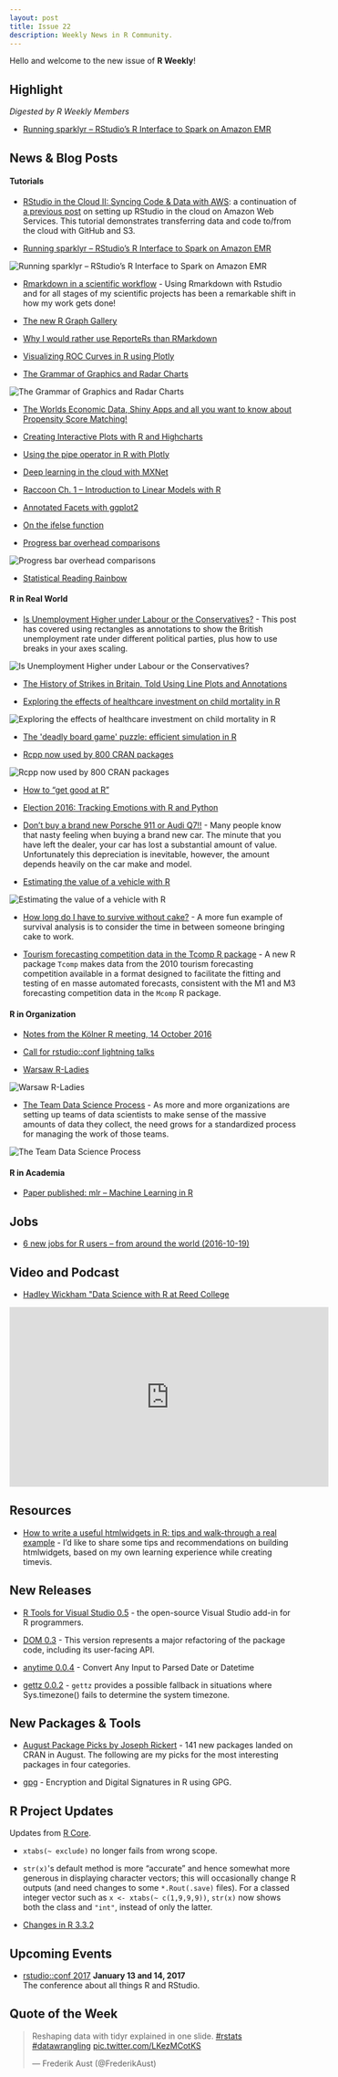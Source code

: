 ```yaml
---
layout: post
title: Issue 22
description: Weekly News in R Community.
---
```


Hello and welcome to the new issue of **R Weekly**!

## Highlight

*Digested by R Weekly Members*

+ [Running sparklyr – RStudio’s R Interface to Spark on Amazon EMR](https://aws.amazon.com/cn/blogs/big-data/running-sparklyr-rstudios-r-interface-to-spark-on-amazon-emr/)

## News & Blog Posts

#### Tutorials

+ [RStudio in the Cloud II: Syncing Code & Data with AWS](http://strimas.com/r/rstudio-cloud-2/): a continuation of [a previous post](http://strimas.com/r/rstudio-cloud-1/) on setting up RStudio in the cloud on Amazon Web Services. This tutorial demonstrates transferring data and code to/from the cloud with GitHub and S3.

+ [Running sparklyr – RStudio’s R Interface to Spark on Amazon EMR](https://aws.amazon.com/cn/blogs/big-data/running-sparklyr-rstudios-r-interface-to-spark-on-amazon-emr/)

![Running sparklyr – RStudio’s R Interface to Spark on Amazon EMR](https://d2908q01vomqb2.cloudfront.net/b6692ea5df920cad691c20319a6fffd7a4a766b8/2016/10/17/sparklyr_2.gif)

+ [Rmarkdown in a scientific workflow](http://predictiveecology.org/2016/10/21/Rmarkdown-science-workflow.html) - Using Rmarkdown with Rstudio and for all stages of my scientific projects has been a remarkable shift in how my work gets done! 

+ [The new R Graph Gallery](http://www.r-graph-gallery.com/)

+ [Why I would rather use ReporteRs than RMarkdown](http://www.mango-solutions.com/wp/2016/10/why-i-would-rather-use-reporters-than-rmarkdown/)

+ [Visualizing ROC Curves in R using Plotly](http://moderndata.plot.ly/visualizing-roc-curves-in-r-using-plotly/)

+ [The Grammar of Graphics and Radar Charts](http://www.r-chart.com/2016/10/the-grammar-of-graphics-and-radar-charts.html)

![The Grammar of Graphics and Radar Charts](https://i0.wp.com/2.bp.blogspot.com/-MwCucP8iX-A/WAJJF7vSj2I/AAAAAAAAAzg/P9N4U4gEMag2ml5NvGfxCvn_sYDzbcBJACEw/s640/polar_finished.png)

+ [The Worlds Economic Data, Shiny Apps and all you want to know about Propensity Score Matching!](http://r-exercises.com/2016/10/21/the-worlds-economic-data-shiny-apps-and-all-you-want-to-know-about-propensity-score-matching/)

+ [Creating Interactive Plots with R and Highcharts](https://www.rstudio.com/2016/10/19/creating-interactive-plots-with-r-and-highcharts/)

+ [Using the pipe operator in R with Plotly](http://moderndata.plot.ly/using-the-pipe-operator-in-r-with-plotly/)

+ [Deep learning in the cloud with MXNet](http://rsnippets.blogspot.com/2016/10/deep-learning-in-cloud-with-mxnet.html)

+ [Raccoon Ch. 1 – Introduction to Linear Models with R](http://www.quantide.com/raccoon-ch-1-introduction-to-linear-models-with-r/)

+ [Annotated Facets with ggplot2](https://statbandit.wordpress.com/2016/10/20/annotated-facets-with-ggplot2/)

+ [On the ifelse function](https://privefl.github.io/blog/On-the-ifelse-function/)

+ [Progress bar overhead comparisons](http://peter.solymos.org/code/2016/10/15/progress-bar-overhead-comparisons.html)

![Progress bar overhead comparisons](https://i2.wp.com/peter.solymos.org/images/2016/10/15/pb-overhead.png)

+ [Statistical Reading Rainbow](https://mathewanalytics.com/2016/10/17/statistical-reading-rainbow/)

#### R in Real World

+ [Is Unemployment Higher under Labour or the Conservatives?](http://rforjournalists.com/2016/10/17/is-unemployment-higher-under-labour-or-the-conservatives/) - This post has covered using rectangles as annotations to show the British unemployment rate under different political parties, plus how to use breaks in your axes scaling.

![Is Unemployment Higher under Labour or the Conservatives?](https://i2.wp.com/rforjournalists.com/wp-content/uploads/2016/10/unemployment2.png)

+ [The History of Strikes in Britain, Told Using Line Plots and Annotations](http://rforjournalists.com/2016/10/17/is-unemployment-higher-under-labour-or-the-conservatives/)

+ [Exploring the effects of healthcare investment on child mortality in R](http://drsimonj.svbtle.com/exploring-a-causal-relation-between-healthcare-investment-and-child-mortality-in-r)

![Exploring the effects of healthcare investment on child mortality in R](https://i0.wp.com/svbtleusercontent.com/n1yn7f9gjs8gua.png)

+ [The 'deadly board game' puzzle: efficient simulation in R](http://varianceexplained.org/r/board-game-simulation/)

+ [Rcpp now used by 800 CRAN packages](http://dirk.eddelbuettel.com/blog/2016/10/16#rcpp_800_packages)

![Rcpp now used by 800 CRAN packages](https://i1.wp.com/dirk.eddelbuettel.com/blog/code/rcpp/RcppGrowth_2016-10-16.png)

+ [How to “get good at R”](http://www.arilamstein.com/blog/2016/10/18/get-good-r/)

+ [Election 2016: Tracking Emotions with R and Python](http://blog.revolutionanalytics.com/2016/10/debate-emotions.html) 

+ [Don’t buy a brand new Porsche 911 or Audi Q7!!](https://longhowlam.wordpress.com/2016/10/19/dont-buy-a-brand-new-porsche-911-or-audi-q7/) - Many people know that nasty feeling when buying a brand new car. The minute that you have left the dealer, your car has lost a substantial amount of value. Unfortunately this depreciation is inevitable, however, the amount depends heavily on the car make and model.

+ [Estimating the value of a vehicle with R](http://blog.revolutionanalytics.com/2016/10/car-valuation.html)

![Estimating the value of a vehicle with R](https://revolution-computing.typepad.com/.a/6a010534b1db25970b01b8d228f412970c-pi)

+ [How long do I have to survive without cake?](http://www.mango-solutions.com/wp/2016/10/how-long-do-i-have-to-survive-without-cake/) - A more fun example of survival analysis is to consider the time in between someone bringing cake to work.

+ [Tourism forecasting competition data in the Tcomp R package](http://ellisp.github.io/blog/2016/10/19/Tcomp) - A new R package `Tcomp` makes data from the 2010 tourism forecasting competition available in a format designed to facilitate the fitting and testing of en masse automated forecasts, consistent with the M1 and M3 forecasting competition data in the `Mcomp` R package. 

#### R in Organization

+ [Notes from the Kölner R meeting, 14 October 2016](http://www.magesblog.com/2016/10/notes-from-kolner-r-meeting-14-october.html)

+ [Call for rstudio::conf lightning talks](https://blog.rstudio.org/2016/10/18/call-for-rstudioconf-lightning-talks/)

+ [Warsaw R-Ladies](http://r-addict.com/2016/10/21/Warsaw-RLadies-01.html)

![Warsaw R-Ladies](https://i1.wp.com/r-addict.com/images/fulls/rladies1.JPG)

+ [The Team Data Science Process](http://blog.revolutionanalytics.com/2016/10/the-team-data-science-process.html) - As more and more organizations are setting up teams of data scientists to make sense of the massive amounts of data they collect, the need grows for a standardized process for managing the work of those teams. 

![The Team Data Science Process](https://revolution-computing.typepad.com/.a/6a010534b1db25970b01bb0945bf4d970d-pi)

#### R in Academia

+ [Paper published: mlr – Machine Learning in R](https://www.r-bloggers.com/paper-published-mlr-machine-learning-in-r/)

## Jobs

+ [6 new jobs for R users – from around the world (2016-10-19)](https://www.r-bloggers.com/6-new-jobs-for-r-users-from-around-the-world-2016-10-19/)

## Video and Podcast

+ [Hadley Wickham "Data Science with R at Reed College](https://www.youtube.com/watch?v=K-ss_ag2k9E&feature=youtu.be)

<iframe width="560" height="315" src="https://www.youtube.com/embed/K-ss_ag2k9E" frameborder="0" allowfullscreen></iframe>

## Resources

+ [How to write a useful htmlwidgets in R: tips and walk-through a real example](http://deanattali.com/blog/htmlwidgets-tips/) - I’d like to share some tips and recommendations on building htmlwidgets, based on my own learning experience while creating timevis.


## New Releases

+ [R Tools for Visual Studio 0.5](http://blog.revolutionanalytics.com/2016/10/rtvs-05-now-available.html) - the open-source Visual Studio add-in for R programmers.

+ [DOM 0.3](http://stattech.wordpress.fos.auckland.ac.nz/2016-13-dom-version-0-3/) - This version represents a major refactoring of the package code, including its user-facing API.

+ [anytime 0.0.4](http://dirk.eddelbuettel.com/blog/2016/10/20#anytime_0.0.4) - Convert Any Input to Parsed Date or Datetime

+ [gettz 0.0.2](http://dirk.eddelbuettel.com/blog/2016/10/17#gettz_0.0.2) - `gettz` provides a possible fallback in situations where Sys.timezone() fails to determine the system timezone.

## New Packages & Tools

+ [August Package Picks by Joseph Rickert](https://www.rstudio.com/2016/10/21/august-package-picks/) - 141 new packages landed on CRAN in August. The following are my picks for the most interesting packages in four categories.

+ [gpg](https://cran.r-project.org/web/packages/gpg/index.html) - Encryption and Digital Signatures in R using GPG.


## R Project Updates

Updates from [R Core](http://developer.r-project.org/blosxom.cgi/R-devel/NEWS).

+ `xtabs(~ exclude)` no longer fails from wrong scope.

+ `str(x)`'s default method is more “accurate” and hence somewhat more generous in displaying character vectors; this will occasionally change R outputs (and need changes to some `*.Rout(.save)` files). For a classed integer vector such as `x <- xtabs(~ c(1,9,9,9))`, `str(x)` now shows both the class and `"int"`, instead of only the latter.

+ [Changes in R 3.3.2](https://developer.r-project.org/blosxom.cgi/R-devel/NEWS/2016/10/22#n2016-10-22)

## Upcoming Events

+ [rstudio::conf 2017](https://www.rstudio.com/conference/)  **January 13 and 14, 2017** <br>
The conference about all things R and RStudio.<br /> 

## Quote of the Week

<blockquote class="twitter-tweet" data-lang="en"><p lang="en" dir="ltr">Reshaping data with tidyr explained in one slide. <a href="https://twitter.com/hashtag/rstats?src=hash">#rstats</a> <a href="https://twitter.com/hashtag/datawrangling?src=hash">#datawrangling</a> <a href="https://t.co/LKezMCotKS">pic.twitter.com/LKezMCotKS</a></p>&mdash; Frederik Aust (@FrederikAust) <a href="https://twitter.com/FrederikAust/status/789101346595151872"></a></blockquote>
